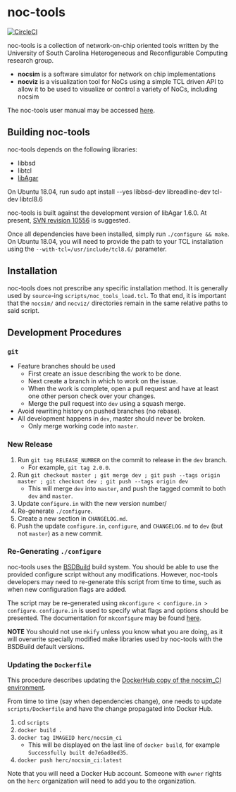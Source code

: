 # noc-tools

[![CircleCI](https://circleci.com/gh/HeRCLab/nocsim.svg?style=svg)](https://circleci.com/gh/HeRCLab/nocsim)

noc-tools is a collection of network-on-chip oriented tools written by the
University of South Carolina Heterogeneous and Reconfigurable Computing
research group.

* **nocsim** is a software simulator for network on chip implementations
* **nocviz** is a visualization tool for NoCs using a simple TCL driven API to
  allow it to be used to visualize or control a variety of NoCs, including
  nocsim

The noc-tools user manual may be accessed [here](doc/noc-tools.md).

## Building noc-tools

noc-tools depends on the following libraries:

* libbsd
* libtcl
* [libAgar](http://libagar.org/)

On Ubuntu 18.04, run sudo apt install --yes libbsd-dev libreadline-dev tcl-dev libtcl8.6

noc-tools is built against the development version of libAgar 1.6.0. At
present, [SVN revision
10556](https://github.com/JulNadeauCA/libagar/commit/b29a63d7e9e7cda25f2126df08bd152384b65d40)
is suggested.

Once all dependencies have been installed, simply run `./configure && make`. On
Ubuntu 18.04, you will need to provide the path to your TCL installation using
the `--with-tcl=/usr/include/tcl8.6/` parameter.

## Installation

noc-tools does not prescribe any specific installation method. It is generally
used by `source`-ing `scripts/noc_tools_load.tcl`. To that end, it is important
that the `nocsim/` and `nocviz/` directories remain in the same relative paths
to said script.

## Development Procedures

### `git`

* Feature branches should be used
	* First create an issue describing the work to be done.
	* Next create a branch in which to work on the issue.
	* When the work is complete, open a pull request and have at least
	  one other person check over your changes.
	* Merge the pull request into `dev` using a squash merge.
* Avoid rewriting history on pushed branches (no rebase).
* All development happens in `dev`, master should never be broken.
	* Only merge working code into `master`.

### New Release

1. Run `git tag RELEASE_NUMBER` on the commit to release in the `dev` branch.
	* For example, `git tag 2.0.0`.
2. Run `git checkout master ; git merge dev ; git push --tags origin master ;
   git checkout dev ; git push --tags origin dev`
	* This will merge `dev` into `master`, and push the tagged commit
	  to both `dev` and `master`.
3. Update `configure.in` with the new version number/
4. Re-generate `./configure`.
5. Create a new section in `CHANGELOG.md`.
6. Push the update `configure.in`, `configure`, and `CHANGELOG.md` to `dev`
   (but not `master`) as a new commit.

### Re-Generating `./configure`

noc-tools uses the [BSDBuild](http://bsdbuild.hypertriton.com/) build system.
You should be able to use the provided configure script without any
modifications. However, noc-tools developers may need to re-generate this
script from time to time, such as when new configuration flags are added.

The script may be re-generated using `mkconfigure < configure.in > configure`.
`configure.in` is used to specify what flags and options should be presented.
The documentation for `mkconfigure` may be found
[here](http://bsdbuild.hypertriton.com//mdoc.cgi?man=mkconfigure.1).

**NOTE** You should not use `mkify` unless you know what you are doing, as it
will overwrite specially modified make libraries used by noc-tools with the
BSDBuild default versions.

### Updating the `Dockerfile`

This procedure describes updating the [DockerHub copy of the nocsim_CI
environment](https://cloud.docker.com/u/herc/repository/docker/herc/nocsim_ci).

From time to time (say when dependencies change), one needs to update
`scripts/Dockerfile` and have the change propagated into Docker Hub.

1. cd `scripts`
2. `docker build .`
3. `docker tag IMAGEID herc/nocsim_ci`
	* This will be displayed on the last line of `docker build`, for
	  example `Successfully built de7e6ad8ed35`.
4. `docker push herc/nocsim_ci:latest`

Note that you will need a Docker Hub account. Someone with `owner` rights on
the `herc` organization will need to add you to the organization.
